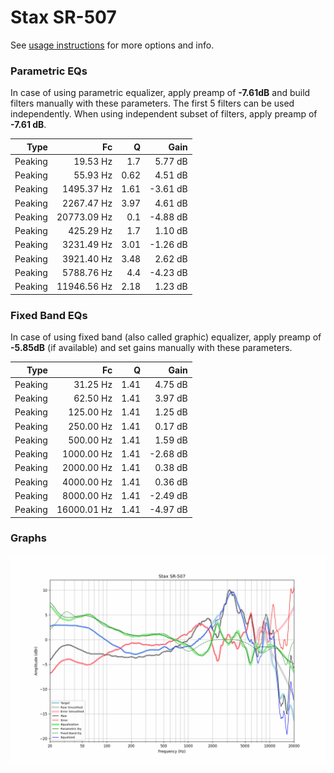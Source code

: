 # Stax SR-507
See [usage instructions](https://github.com/jaakkopasanen/AutoEq#usage) for more options and info.

### Parametric EQs
In case of using parametric equalizer, apply preamp of **-7.61dB** and build filters manually
with these parameters. The first 5 filters can be used independently.
When using independent subset of filters, apply preamp of **-7.61 dB**.

| Type    | Fc          |    Q | Gain     |
|--------:|------------:|-----:|---------:|
| Peaking | 19.53 Hz    | 1.7  | 5.77 dB  |
| Peaking | 55.93 Hz    | 0.62 | 4.51 dB  |
| Peaking | 1495.37 Hz  | 1.61 | -3.61 dB |
| Peaking | 2267.47 Hz  | 3.97 | 4.61 dB  |
| Peaking | 20773.09 Hz | 0.1  | -4.88 dB |
| Peaking | 425.29 Hz   | 1.7  | 1.10 dB  |
| Peaking | 3231.49 Hz  | 3.01 | -1.26 dB |
| Peaking | 3921.40 Hz  | 3.48 | 2.62 dB  |
| Peaking | 5788.76 Hz  | 4.4  | -4.23 dB |
| Peaking | 11946.56 Hz | 2.18 | 1.23 dB  |

### Fixed Band EQs
In case of using fixed band (also called graphic) equalizer, apply preamp of **-5.85dB**
(if available) and set gains manually with these parameters.

| Type    | Fc          |    Q | Gain     |
|--------:|------------:|-----:|---------:|
| Peaking | 31.25 Hz    | 1.41 | 4.75 dB  |
| Peaking | 62.50 Hz    | 1.41 | 3.97 dB  |
| Peaking | 125.00 Hz   | 1.41 | 1.25 dB  |
| Peaking | 250.00 Hz   | 1.41 | 0.17 dB  |
| Peaking | 500.00 Hz   | 1.41 | 1.59 dB  |
| Peaking | 1000.00 Hz  | 1.41 | -2.68 dB |
| Peaking | 2000.00 Hz  | 1.41 | 0.38 dB  |
| Peaking | 4000.00 Hz  | 1.41 | 0.36 dB  |
| Peaking | 8000.00 Hz  | 1.41 | -2.49 dB |
| Peaking | 16000.01 Hz | 1.41 | -4.97 dB |

### Graphs
![](./Stax%20SR-507.png)